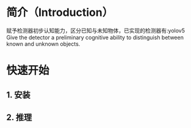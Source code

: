 # 简介（Introduction）<br>
赋予检测器初步认知能力，区分已知与未知物体，已实现的检测器有:yolov5<br>
Give the detector a preliminary cognitive ability to distinguish between known and unknown objects.


# 快速开始

## 1. 安装

## 2. 推理



